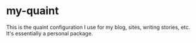 
my-quaint
=========

This is the quaint configuration I use for my blog, sites, writing
stories, etc. It's essentially a personal package.

